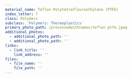 ```yaml
---
material_name: Teflon Polytetraflouroethylene (PTFE)
index_letter: T
class: Polymers
subclass: 'Polymers: Thermoplastics'
primary_photo_path: /processedwithnames/teflon ptfe.jpeg
additional_photos:
  - additional_photo_path: ''
  - additional_photo_path: ''
links:
  - link_title: ''
    link_address: ''
files:
  - file_name: ''
    file_path: ''
---
```


